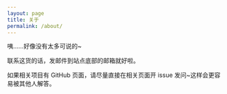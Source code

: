 ```yaml
---
layout: page
title: 关于
permalink: /about/
---
```


咦……好像没有太多可说的~

联系这货的话，发邮件到站点底部的邮箱就好啦。

如果相关项目有 GitHub 页面，请尽量直接在相关页面开 issue 发问~这样会更容易被其他人解答。